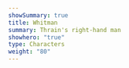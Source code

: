 ```yaml
---
showSummary: true
title: Whitman
summary: Thrain's right-hand man
showhero: "true"
type: Characters
weight: "80"
---
```


